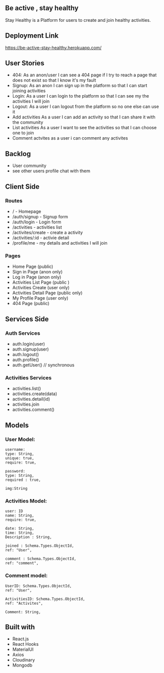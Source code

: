 ## Be active , stay healthy

Stay Healthy is a Platform for users to create and join healthy activities.

## Deployment Link 

https://be-active-stay-healthy.herokuapp.com/

## User Stories
- 404: As an anon/user I can see a 404 page if I try to reach a page that does not exist so that I know it's my fault
- Signup: As an anon I can sign up in the platform so that I can start joining activities
- Login: As a user I can login to the platform so that I can see my the activities I will join
- Logout: As a user I can logout from the platform so no one else can use it
- Add activities As a user I can add an activity so that I can share it with the community
- List activities As a user I want to see the activities so that I can choose one to join
- Comment actvites as a user i can comment any activites

## Backlog
- User community
- see other users profile chat with them

## Client Side 
### Routes 
- / - Homepage
- /auth/signup - Signup form
- /auth/login - Login form
- /activities - activities list
- /activites/create - create a activity
- /activities/:id - activie detail
- /profile/me - my details and activities I will join

### Pages
- Home Page (public)
- Sign in Page (anon only)
- Log in Page (anon only)
- Activities List Page (public )
- Activities Create (user only)
- Activities Detail Page (public only)
- My Profile Page (user only)
- 404 Page (public)



## Services Side 
### Auth Services
- auth.login(user)
- auth.signup(user)
- auth.logout()
- auth.profile()
- auth.getUser() // synchronous

### Activities Services
- activities.list()
- activities.create(data)
- activities.detail(id)
- activities.join
- activities.comment()


## Models


### User Model:

    username:
    type: String,
    unique: true,
    require: true,

    password:
    type: String,
    required : true,
    
    img:String


### Activities Model:

    user: ID
    name: String,
    require: true,
    
    date: String,
    time: String,
    Description : String,
    
    joined : Schema.Types.ObjectId, 
    ref: "User",
    
    comment : Schema.Types.ObjectId, 
    ref: "comment",
    
    
### Comment model:

    UserID: Schema.Types.ObjectId,
    ref: "User",
    
    ActivitiesID: Schema.Types.ObjectId, 
    ref: "Activites",
    
    Comment: String,
 
## Built with

-   React.js 
-   React Hooks 
-   MaterialUI
-   Axios
-   Cloudinary 
-   Mongodb
